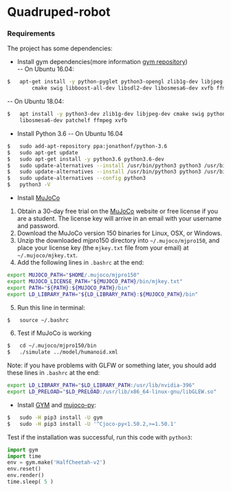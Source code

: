 # Quadruped-robot
### Requirements
The project has some dependencies:
- Install gym dependencies(more information [gym repository](https://github.com/openai/gym))  
-- On Ubuntu 16.04:
```sh
$   apt-get install -y python-pyglet python3-opengl zlib1g-dev libjpeg-dev patchelf \
        cmake swig libboost-all-dev libsdl2-dev libosmesa6-dev xvfb ffmpeg
```
-- On Ubuntu 18.04:
```sh
$   apt install -y python3-dev zlib1g-dev libjpeg-dev cmake swig python-pyglet python3-opengl libboost-all-dev libsdl2-dev \
    libosmesa6-dev patchelf ffmpeg xvfb
```    
- Install Python 3.6 
--  On Ubuntu 16.04
```sh
$   sudo add-apt-repository ppa:jonathonf/python-3.6
$   sudo apt-get update
$   sudo apt-get install -y python3.6 python3.6-dev 
$   sudo update-alternatives --install /usr/bin/python3 python3 /usr/bin/python3.5 1
$   sudo update-alternatives --install /usr/bin/python3 python3 /usr/bin/python3.6 2
$   sudo update-alternatives --config python3
$   python3 -V
```
- Install [MuJoCo](http://www.mujoco.org/)
1. Obtain a 30-day free trial on the [MuJoCo](http://www.mujoco.org/) website or free license if you are a student. The license key will arrive in an email with your username and password.
2. Download the MuJoCo version 150 binaries for Linux, OSX, or Windows.
3. Unzip the downloaded mjpro150 directory into `~/.mujoco/mjpro150`, and place your license key (the `mjkey.txt` file from your email) at `~/.mujoco/mjkey.txt`.
4. Add the following lines in `.bashrc` at the end:
```sh
export MUJOCO_PATH="$HOME/.mujoco/mjpro150"
export MUJOCO_LICENSE_PATH="${MUJOCO_PATH}/bin/mjkey.txt"
export PATH="${PATH}:${MUJOCO_PATH}/bin"
export LD_LIBRARY_PATH="${LD_LIBRARY_PATH}:${MUJOCO_PATH}/bin"
```
5. Run this line in terminal:
```sh
$   source ~/.bashrc
```
6. Test if MuJoCo is working
```sh
$   cd ~/.mujoco/mjpro150/bin
$   ./simulate ../model/humanoid.xml 
```
Note: if you have problems with GLFW or something later, you should add these lines in `.bashrc` at the end:
```sh
export LD_LIBRARY_PATH="$LD_LIBRARY_PATH:/usr/lib/nvidia-396"
export LD_PRELOAD="$LD_PRELOAD:/usr/lib/x86_64-linux-gnu/libGLEW.so"
```
- Install [GYM](https://github.com/openai/gym) and [mujoco-py](https://github.com/openai/mujoco-py): 
```sh
$   sudo -H pip3 install -U gym
$   sudo -H pip3 install -U '^Cjoco-py<1.50.2,>=1.50.1'
```
Test if the installation was successful, run this code with `python3`:
```python
import gym
import time
env = gym.make('HalfCheetah-v2')
env.reset()
env.render()
time.sleep( 5 )
```
